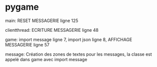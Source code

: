# pygame

main: RESET MESSAGERIE ligne 125

clientthread: ECRITURE MESSAGERIE ligne 48

game: import message ligne 7, import json ligne 8, AFFICHAGE MESSAGERIE ligne 57

message: Création des zones de textes pour les messages, la classe est appelé dans game avec import message

